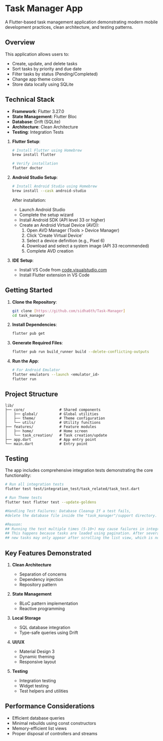 # Task Manager App

A Flutter-based task management application demonstrating modern mobile development practices, clean architecture, and testing patterns.

## Overview

This application allows users to:
- Create, update, and delete tasks
- Sort tasks by priority and due date
- Filter tasks by status (Pending/Completed)
- Change app theme colors
- Store data locally using SQLite

## Technical Stack

- **Framework**: Flutter 3.27.0
- **State Management**: Flutter Bloc
- **Database**: Drift (SQLite)
- **Architecture**: Clean Architecture
- **Testing**: Integration Tests

1. **Flutter Setup**:
   ```bash
   # Install Flutter using Homebrew
   brew install flutter

   # Verify installation
   flutter doctor
   ```

2. **Android Studio Setup**:
   ```bash
   # Install Android Studio using Homebrew
   brew install --cask android-studio
   ```
   
   After installation:
   - Launch Android Studio
   - Complete the setup wizard
   - Install Android SDK (API level 33 or higher)
   - Create an Android Virtual Device (AVD):
     1. Open AVD Manager (Tools > Device Manager)
     2. Click 'Create Virtual Device'
     3. Select a device definition (e.g., Pixel 6)
     4. Download and select a system image (API 33 recommended)
     5. Complete AVD creation


3. **IDE Setup**:
   - Install VS Code from [code.visualstudio.com](https://code.visualstudio.com)
   - Install Flutter extension in VS Code

## Getting Started

1. **Clone the Repository**:
   ```bash
   git clone [https://github.com/sidha6th/Task-Manager]
   cd task_manager
   ```

2. **Install Dependencies**:
   ```bash
   flutter pub get
   ```

3. **Generate Required Files**:
   ```bash
   flutter pub run build_runner build --delete-conflicting-outputs
   ```

4. **Run the App**:
   ```bash
   # For Android Emulator
   flutter emulators --launch <emulator_id>
   flutter run
   ```

## Project Structure

```
lib/
├── core/                # Shared components
│   ├── global/          # Global utilities
│   ├── theme/           # Theme configuration
│   └── utils/           # Utility functions
├── features/            # Feature modules
│   ├── home/            # Home screen
│   └── task_creation/   # Task creation/update
├── app.dart             # App entry point
└── main.dart            # Entry point
```

## Testing

The app includes comprehensive integration tests demonstrating the core functionality:

```bash
# Run all integration tests
flutter test test/integration_test/task_related/task_test.dart

# Run Theme tests
flutter test flutter test --update-goldens

#Handling Test Failures: Database Cleanup If a test fails, 
#delete the database file inside the "task_manager"/support directory.

#Reason:
## Running the test multiple times (5-10+) may cause failures in integration tests.
## This happens because tasks are loaded using pagination. After several test runs, 
## new tasks may only appear after scrolling the list view, which is not currently handled in the test.

```

## Key Features Demonstrated

1. **Clean Architecture**
   - Separation of concerns
   - Dependency injection
   - Repository pattern

2. **State Management**
   - BLoC pattern implementation
   - Reactive programming

3. **Local Storage**
   - SQL database integration
   - Type-safe queries using Drift

4. **UI/UX**
   - Material Design 3
   - Dynamic theming
   - Responsive layout

5. **Testing**
   - Integration testing
   - Widget testing
   - Test helpers and utilities

## Performance Considerations

- Efficient database queries
- Minimal rebuilds using const constructors
- Memory-efficient list views
- Proper disposal of controllers and streams
